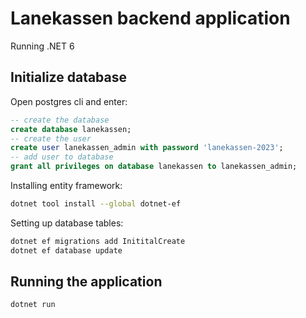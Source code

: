 # Lanekassen backend application

Running .NET 6

## Initialize database

Open postgres cli and enter:

```sql
-- create the database
create database lanekassen;
-- create the user
create user lanekassen_admin with password 'lanekassen-2023';
-- add user to database
grant all privileges on database lanekassen to lanekassen_admin;
```

Installing entity framework:

```bash
dotnet tool install --global dotnet-ef
```

Setting up database tables:

```bash
dotnet ef migrations add InititalCreate
dotnet ef database update 
```

## Running the application

```bash
dotnet run
```
